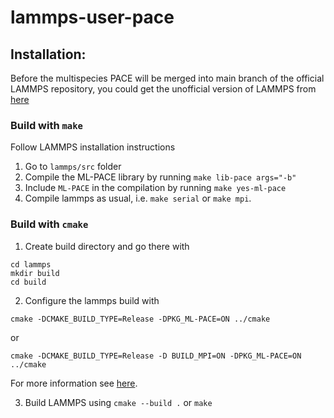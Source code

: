 # lammps-user-pace

## Installation:

Before the multispecies PACE will be merged into main branch of the official LAMMPS repository, you could get the unofficial version of LAMMPS from [here](https://github.com/yury-lysogorskiy/lammps)

### Build with `make`

Follow LAMMPS installation instructions

1. Go to `lammps/src` folder
2. Compile the ML-PACE library by running `make lib-pace args="-b"`
3. Include `ML-PACE` in the compilation by running `make yes-ml-pace`
4. Compile lammps as usual, i.e. `make serial` or `make mpi`.

### Build with `cmake`


1. Create build directory and go there with 

```
cd lammps
mkdir build
cd build
```

2. Configure the lammps build with

```
cmake -DCMAKE_BUILD_TYPE=Release -DPKG_ML-PACE=ON ../cmake 
```

or 

```
cmake -DCMAKE_BUILD_TYPE=Release -D BUILD_MPI=ON -DPKG_ML-PACE=ON ../cmake
```

For more information see [here](https://lammps.sandia.gov/doc/Build_cmake.html).

   
3. Build LAMMPS using `cmake --build .` or `make`

